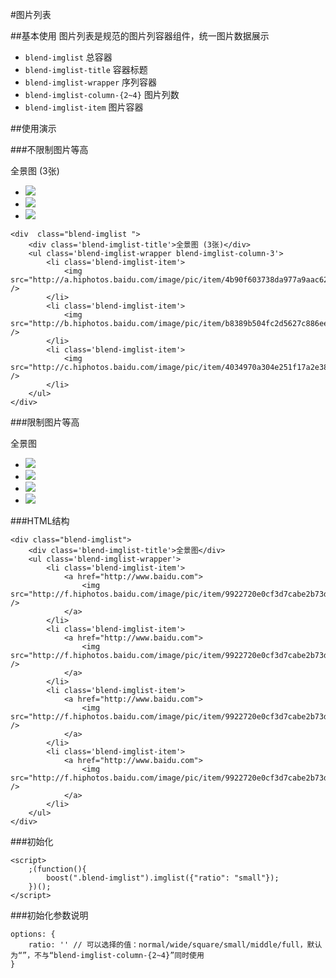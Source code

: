 #图片列表

##基本使用
图片列表是规范的图片列容器组件，统一图片数据展示

- `blend-imglist` 总容器
- `blend-imglist-title` 容器标题
- `blend-imglist-wrapper` 序列容器
- `blend-imglist-column-{2~4}` 图片列数
- `blend-imglist-item` 图片容器

##使用演示

###不限制图片等高

<div class="doc-demo">
    <div  class="blend-imglist ">
		<div class='blend-imglist-title'>全景图 (3张)</div>
		<ul class='blend-imglist-wrapper blend-imglist-column-3'>
			<li class='blend-imglist-item'>
				<img src="http://a.hiphotos.baidu.com/image/pic/item/4b90f603738da977a9aac626b251f8198618e332.jpg" />
			</li>
			<li class='blend-imglist-item'>
				<img src="http://b.hiphotos.baidu.com/image/pic/item/b8389b504fc2d5627c886ee4e51190ef76c66c33.jpg" />
			</li>
			<li class='blend-imglist-item'>
				<img src="http://c.hiphotos.baidu.com/image/pic/item/4034970a304e251f17a2e38ba486c9177f3e536f.jpg" />
			</li>
		</ul>
	</div>
</div>

    <div  class="blend-imglist ">
		<div class='blend-imglist-title'>全景图 (3张)</div>
		<ul class='blend-imglist-wrapper blend-imglist-column-3'>
			<li class='blend-imglist-item'>
				<img src="http://a.hiphotos.baidu.com/image/pic/item/4b90f603738da977a9aac626b251f8198618e332.jpg" />
			</li>
			<li class='blend-imglist-item'>
				<img src="http://b.hiphotos.baidu.com/image/pic/item/b8389b504fc2d5627c886ee4e51190ef76c66c33.jpg" />
			</li>
			<li class='blend-imglist-item'>
				<img src="http://c.hiphotos.baidu.com/image/pic/item/4034970a304e251f17a2e38ba486c9177f3e536f.jpg" />
			</li>
		</ul>
	</div>

###限制图片等高

<div class="doc-demo">
    <div  class="blend-imglist" id="imglist1">
        <div class='blend-imglist-title'>全景图</div>
        <ul class='blend-imglist-wrapper'>
            <li class='blend-imglist-item'>
                <a href="http://www.baidu.com">
                    <img src="http://f.hiphotos.baidu.com/image/pic/item/9922720e0cf3d7cabe2b73d2f11fbe096a63a9b1.jpg" />
                </a>
            </li>
            <li class='blend-imglist-item'>
                <a href="http://www.baidu.com">
                    <img src="http://f.hiphotos.baidu.com/image/pic/item/9922720e0cf3d7cabe2b73d2f11fbe096a63a9b1.jpg" />
                </a>
            </li>
            <li class='blend-imglist-item'>
                <a href="http://www.baidu.com">
                    <img src="http://f.hiphotos.baidu.com/image/pic/item/9922720e0cf3d7cabe2b73d2f11fbe096a63a9b1.jpg" />
                </a>
            </li>
            <li class='blend-imglist-item'>
                <a href="http://www.baidu.com">
                    <img src="http://f.hiphotos.baidu.com/image/pic/item/9922720e0cf3d7cabe2b73d2f11fbe096a63a9b1.jpg" />
                </a>
            </li>
        </ul>
    </div>
</div>

<script>
    ;(function(){
        boost("#imglist1").imglist({"ratio": "small"});
    })();
</script>

###HTML结构

	<div class="blend-imglist">
        <div class='blend-imglist-title'>全景图</div>
        <ul class='blend-imglist-wrapper'>
            <li class='blend-imglist-item'>
                <a href="http://www.baidu.com">
                    <img src="http://f.hiphotos.baidu.com/image/pic/item/9922720e0cf3d7cabe2b73d2f11fbe096a63a9b1.jpg" />
                </a>
            </li>
            <li class='blend-imglist-item'>
                <a href="http://www.baidu.com">
                    <img src="http://f.hiphotos.baidu.com/image/pic/item/9922720e0cf3d7cabe2b73d2f11fbe096a63a9b1.jpg" />
                </a>
            </li>
            <li class='blend-imglist-item'>
                <a href="http://www.baidu.com">
                    <img src="http://f.hiphotos.baidu.com/image/pic/item/9922720e0cf3d7cabe2b73d2f11fbe096a63a9b1.jpg" />
                </a>
            </li>
            <li class='blend-imglist-item'>
                <a href="http://www.baidu.com">
                    <img src="http://f.hiphotos.baidu.com/image/pic/item/9922720e0cf3d7cabe2b73d2f11fbe096a63a9b1.jpg" />
                </a>
            </li>
        </ul>
    </div>

###初始化

	<script>
	    ;(function(){
	        boost(".blend-imglist").imglist({"ratio": "small"});
	    })();
	</script>

###初始化参数说明

	options: {
        ratio: '' // 可以选择的值：normal/wide/square/small/middle/full，默认为“”，不与“blend-imglist-column-{2~4}”同时使用
    }






